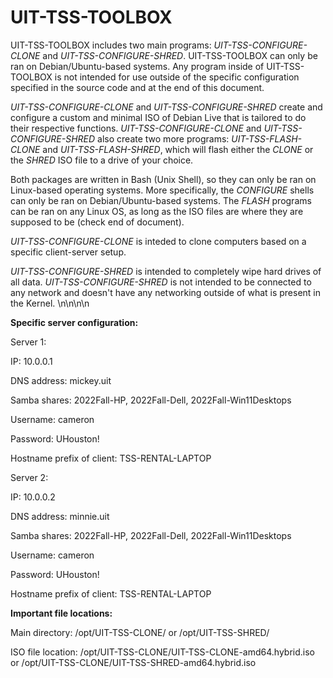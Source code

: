 # UIT-TSS-TOOLBOX
UIT-TSS-TOOLBOX includes two main programs: _UIT-TSS-CONFIGURE-CLONE_ and _UIT-TSS-CONFIGURE-SHRED_. UIT-TSS-TOOLBOX can only be ran on Debian/Ubuntu-based systems. Any program inside of UIT-TSS-TOOLBOX is not intended for use outside of the specific configuration specified in the source code and at the end of this document.


_UIT-TSS-CONFIGURE-CLONE_ and _UIT-TSS-CONFIGURE-SHRED_ create and configure a custom and minimal ISO of Debian Live that is tailored to do their respective functions. _UIT-TSS-CONFIGURE-CLONE_ and _UIT-TSS-CONFIGURE-SHRED_ also create two more programs: _UIT-TSS-FLASH-CLONE_ and _UIT-TSS-FLASH-SHRED_, which will flash either the _CLONE_ or the _SHRED_ ISO file to a drive of your choice.


Both packages are written in Bash (Unix Shell), so they can only be ran on Linux-based operating systems. More specifically, the _CONFIGURE_ shells can only be ran on Debian/Ubuntu-based systems. The _FLASH_ programs can be ran on any Linux OS, as long as the ISO files are where they are supposed to be (check end of document).


_UIT-TSS-CONFIGURE-CLONE_ is inteded to clone computers based on a specific client-server setup.


_UIT-TSS-CONFIGURE-SHRED_ is intended to completely wipe hard drives of all data. _UIT-TSS-CONFIGURE-SHRED_ is not intended to be connected to any network and doesn't have any networking outside of what is present in the Kernel. \n\n\n\n




**Specific server configuration:**

Server 1:

IP: 10.0.0.1

DNS address: mickey.uit

Samba shares: 2022Fall-HP, 2022Fall-Dell, 2022Fall-Win11Desktops

Username: cameron

Password: UHouston!

Hostname prefix of client: TSS-RENTAL-LAPTOP


Server 2:

IP: 10.0.0.2

DNS address: minnie.uit

Samba shares: 2022Fall-HP, 2022Fall-Dell, 2022Fall-Win11Desktops

Username: cameron

Password: UHouston!

Hostname prefix of client: TSS-RENTAL-LAPTOP


**Important file locations:**

Main directory: /opt/UIT-TSS-CLONE/ or /opt/UIT-TSS-SHRED/

ISO file location: /opt/UIT-TSS-CLONE/UIT-TSS-CLONE-amd64.hybrid.iso or /opt/UIT-TSS-CLONE/UIT-TSS-SHRED-amd64.hybrid.iso
